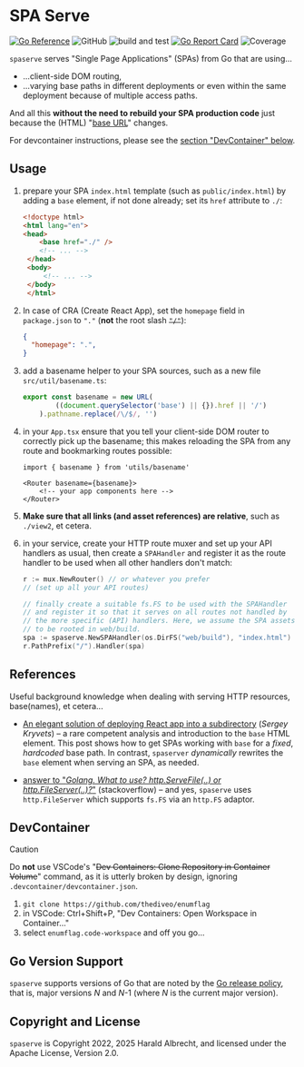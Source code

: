 # SPA Serve

[![Go Reference](https://pkg.go.dev/badge/github.com/thediveo/spaserve.svg)](https://pkg.go.dev/github.com/thediveo/spaserve)
![GitHub](https://img.shields.io/github/license/thediveo/spaserve)
![build and test](https://github.com/TheDiveO/spaserve/actions/workflows/buildandtest.yaml/badge.svg?branch=master)
[![Go Report Card](https://goreportcard.com/badge/github.com/thediveo/spaserve)](https://goreportcard.com/report/github.com/thediveo/spaserve)
![Coverage](https://img.shields.io/badge/Coverage-95.8%25-brightgreen)

`spaserve` serves "Single Page Applications" (SPAs) from Go that are using...

- ...client-side DOM routing,
- ...varying base paths in different deployments or even within the same
  deployment because of multiple access paths.

And all this **without the need to rebuild your SPA production code** just
because the (HTML) "[base
URL](https://developer.mozilla.org/en-US/docs/Web/HTML/Element/base)" changes.

For devcontainer instructions, please see the [section "DevContainer"
below](#devcontainer).

## Usage

1. prepare your SPA `index.html` template (such as `public/index.html`) by
   adding a `base` element, if not done already; set its `href` attribute to
   `./`:

   ```html
   <!doctype html>
   <html lang="en">
   <head>
       <base href="./" />
       <!-- ... -->
    </head>
    <body>
        <!-- ... -->
    </body>
    </html>
   ```

2. In case of CRA (Create React App), set the `homepage` field in `package.json`
   to `"."` (**not** the root slash ~~`"/"`~~):

   ```json
   {
     "homepage": ".",
   }
   ```

3. add a basename helper to your SPA sources, such as a new file
   `src/util/basename.ts`:

   ```ts
   export const basename = new URL(
           ((document.querySelector('base') || {}).href || '/')
       ).pathname.replace(/\/$/, '')
   ```

4. in your `App.tsx` ensure that you tell your client-side DOM router to
   correctly pick up the basename; this makes reloading the SPA from any route
   and bookmarking routes possible:

   ```tsx
   import { basename } from 'utils/basename'

   <Router basename={basename}>
       <!-- your app components here -->
   </Router>
   ```

5. **Make sure that all links (and asset references) are relative**, such as
   `./view2`, et cetera.

6. in your service, create your HTTP route muxer and set up your API handlers as
   usual, then create a `SPAHandler` and register it as the route handler to be
   used when all other handlers don't match:

   ```go
   r := mux.NewRouter() // or whatever you prefer
   // (set up all your API routes)

   // finally create a suitable fs.FS to be used with the SPAHandler
   // and register it so that it serves on all routes not handled by
   // the more specific (API) handlers. Here, we assume the SPA assets
   // to be rooted in web/build.
   spa := spaserve.NewSPAHandler(os.DirFS("web/build"), "index.html")
   r.PathPrefix("/").Handler(spa)
   ```

## References

Useful background knowledge when dealing with serving HTTP resources,
base(names), et cetera...

- [An elegant solution of deploying React app into a
  subdirectory](https://skryvets.com/blog/2018/09/20/an-elegant-solution-of-deploying-react-app-into-a-subdirectory/)
  (_Sergey Kryvets_) – a rare competent analysis and introduction to the `base`
  HTML element. This post shows how to get SPAs working with `base` for a
  _fixed_, _hardcoded_ base path. In contrast, `spaserver` _dynamically_
  rewrites the `base` element when serving an SPA, as needed.

- [answer to "_Golang. What to use? http.ServeFile(..) or
  http.FileServer(..)?_"](https://stackoverflow.com/a/28798174/6632214)
  (stackoverflow) – and yes, `spaserve` uses `http.FileServer` which supports
  `fs.FS` via an `http.FS` adaptor.

## DevContainer

> [!CAUTION]
>
> Do **not** use VSCode's "~~Dev Containers: Clone Repository in Container
> Volume~~" command, as it is utterly broken by design, ignoring
> `.devcontainer/devcontainer.json`.

1. `git clone https://github.com/thediveo/enumflag`
2. in VSCode: Ctrl+Shift+P, "Dev Containers: Open Workspace in Container..."
3. select `enumflag.code-workspace` and off you go...

## Go Version Support

`spaserve` supports versions of Go that are noted by the [Go release
policy](https://golang.org/doc/devel/release.html#policy), that is, major
versions _N_ and _N_-1 (where _N_ is the current major version).

## Copyright and License

`spaserve` is Copyright 2022, 2025 Harald Albrecht, and licensed under the
Apache License, Version 2.0.
